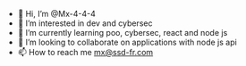 - 👋 Hi, I’m @Mx-4-4-4
- 👀 I’m interested in dev and cybersec
- 🌱 I’m currently learning poo, cybersec, react and node js
- 💞️ I’m looking to collaborate on applications with node js api
- 📫 How to reach me mx@ssd-fr.com

<!---
Mx-4-4-4/Mx-4-4-4 is a ✨ special ✨ repository because its `README.md` (this file) appears on your GitHub profile.
You can click the Preview link to take a look at your changes.
--->
